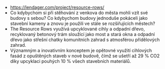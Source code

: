 - https://lendager.com/project/resource-rows/
- Co kdybychom si při stěhování z venkova do města mohli vzít své budovy s sebou? Co kdybychom budovy jednoduše pokáceli jako stavební kameny a znovu je použili ve stále se rozšiřujících městech?
- The Resource Rows využívá upcyklované cihly a odpadní dřevo, recyklovaný betonový trám sloužící jako most a stará okna a odpadní dřevo jako střešní chatky komunitních zahrad s atmosférou přídělových zahrad.
- Významným a inovativním konceptem je opětovné využití cihlových fasád z opuštěných staveb v nové budově, čímž se ušetří až 29 % CO2 díky upcyklaci pouhých 10 % všech stavebních materiálů.